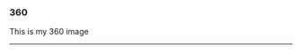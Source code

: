 ### 360
This is my 360 image

<script src="//360.vizor.io/scripts/embed.js" data-vizorurl="https://360.vizor.io/embed/v/4nxr6" ></script>
***
